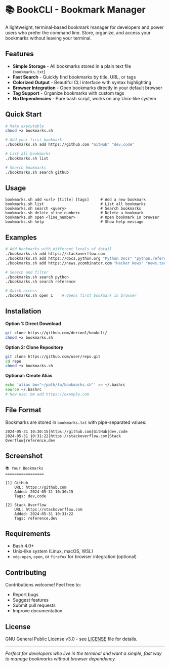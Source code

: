 # 📚 BookCLI - Bookmark Manager

A lightweight, terminal-based bookmark manager for developers and power users who prefer the command line. Store, organize, and access your bookmarks without leaving your terminal.

## Features

- **Simple Storage** - All bookmarks stored in a plain text file (`bookmarks.txt`)
- **Fast Search** - Quickly find bookmarks by title, URL, or tags
- **Colorized Output** - Beautiful CLI interface with syntax highlighting
- **Browser Integration** - Open bookmarks directly in your default browser
- **Tag Support** - Organize bookmarks with custom tags
- **No Dependencies** - Pure bash script, works on any Unix-like system

## Quick Start

```bash
# Make executable
chmod +x bookmarks.sh

# Add your first bookmark
./bookmarks.sh add https://github.com "GitHub" "dev,code"

# List all bookmarks
./bookmarks.sh list

# Search bookmarks
./bookmarks.sh search github
```

## Usage

```
bookmarks.sh add <url> [title] [tags]     # Add a new bookmark
bookmarks.sh list                         # List all bookmarks  
bookmarks.sh search <query>               # Search bookmarks
bookmarks.sh delete <line_number>         # Delete a bookmark
bookmarks.sh open <line_number>           # Open bookmark in browser
bookmarks.sh help                         # Show help message
```

## Examples

```bash
# Add bookmarks with different levels of detail
./bookmarks.sh add https://stackoverflow.com
./bookmarks.sh add https://docs.python.org "Python Docs" "python,reference"
./bookmarks.sh add https://news.ycombinator.com "Hacker News" "news,tech"

# Search and filter
./bookmarks.sh search python
./bookmarks.sh search reference

# Quick access
./bookmarks.sh open 1    # Opens first bookmark in browser
```

## Installation

**Option 1: Direct Download**
```bash
git clone https://github.com/derion1/bookcli/
chmod +x bookmarks.sh
```

**Option 2: Clone Repository**
```bash
git clone https://github.com/user/repo.git
cd repo
chmod +x bookmarks.sh
```

**Optional: Create Alias**
```bash
echo 'alias bm="~/path/to/bookmarks.sh"' >> ~/.bashrc
source ~/.bashrc
# Now use: bm add https://example.com
```

## File Format

Bookmarks are stored in `bookmarks.txt` with pipe-separated values:
```
2024-05-31 10:30:15|https://github.com|GitHub|dev,code
2024-05-31 10:31:22|https://stackoverflow.com|Stack Overflow|reference,dev
```

## Screenshot

```
📚 Your Bookmarks
=================

[1] GitHub
    URL: https://github.com
    Added: 2024-05-31 10:30:15
    Tags: dev,code

[2] Stack Overflow  
    URL: https://stackoverflow.com
    Added: 2024-05-31 10:31:22
    Tags: reference,dev
```

## Requirements

- Bash 4.0+
- Unix-like system (Linux, macOS, WSL)
- `xdg-open`, `open`, or `firefox` for browser integration (optional)

## Contributing

Contributions welcome! Feel free to:
- Report bugs
- Suggest features
- Submit pull requests
- Improve documentation

## License

GNU General Public License v3.0 - see [LICENSE](LICENSE) file for details.

---

*Perfect for developers who live in the terminal and want a simple, fast way to manage bookmarks without browser dependency.*
